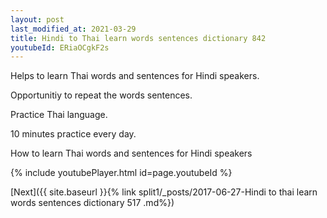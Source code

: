 ```yaml
---
layout: post
last_modified_at: 2021-03-29
title: Hindi to Thai learn words sentences dictionary 842 
youtubeId: ERiaOCgkF2s
---
```

 
 
Helps to learn Thai words and sentences for Hindi speakers.

Opportunitiy to repeat the words sentences. 

Practice Thai language. 
 
10 minutes practice every day. 
 
How to learn Thai words and sentences for Hindi speakers 
 
{% include youtubePlayer.html id=page.youtubeId %}
 
 
[Next]({{ site.baseurl }}{% link  split1/_posts/2017-06-27-Hindi to thai learn words sentences dictionary 517 .md%})
 
